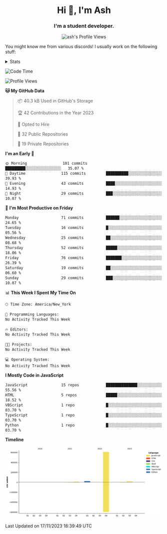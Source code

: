 <h1 align="center">Hi 👋, I'm Ash</h1>
<h3 align="center">I'm a student developer. </h3>
<p align="center"> <img src="https://komarev.com/ghpvc/?username=ash-development" alt="ash's Profile Views" /></p>
<p>You might know me from various discords!
I usually work on the following stuff: </p>

<!-- [htmljourney](https://github.com/ash-development/htmljourney/) - My project about learning the ins and outs of web development. Blogged by me on [DEV.to](https://dev.to/killua/series/10106).An aspiring developer -->

<details>
 <summary>Stats</summary><br>
<p>&nbsp;<a href="https://github.com/anuraghazra/github-readme-stats"><img align="center" src="https://github-readme-stats.vercel.app/api?username=ash-development&show_icons=true&count_private=true&theme=dracula" /></a></p>
<p>&nbsp;<a href="https://github.com/ryo-ma/github-profile-trophy"><img align="center" src="https://github-profile-trophy.vercel.app/?username=ash-development&theme=dracula&margin-w=15&margin-h=15&column=4" /></a></p>
</details>
 
<!--START_SECTION:waka-->
![Code Time](http://img.shields.io/badge/Code%20Time-7%20hrs%2048%20mins-blue)

![Profile Views](http://img.shields.io/badge/Profile%20Views-0-blue)

**🐱 My GitHub Data** 

> 📦 40.3 kB Used in GitHub's Storage 
 > 
> 🏆 42 Contributions in the Year 2023
 > 
> 💼 Opted to Hire
 > 
> 📜 32 Public Repositories 
 > 
> 🔑 19 Private Repositories 
 > 
**I'm an Early 🐤** 

```text
🌞 Morning                101 commits         █████████░░░░░░░░░░░░░░░░   35.07 % 
🌆 Daytime                115 commits         ██████████░░░░░░░░░░░░░░░   39.93 % 
🌃 Evening                43 commits          ████░░░░░░░░░░░░░░░░░░░░░   14.93 % 
🌙 Night                  29 commits          ███░░░░░░░░░░░░░░░░░░░░░░   10.07 % 
```
📅 **I'm Most Productive on Friday** 

```text
Monday                   71 commits          ██████░░░░░░░░░░░░░░░░░░░   24.65 % 
Tuesday                  16 commits          █░░░░░░░░░░░░░░░░░░░░░░░░   05.56 % 
Wednesday                25 commits          ██░░░░░░░░░░░░░░░░░░░░░░░   08.68 % 
Thursday                 52 commits          █████░░░░░░░░░░░░░░░░░░░░   18.06 % 
Friday                   76 commits          ███████░░░░░░░░░░░░░░░░░░   26.39 % 
Saturday                 19 commits          ██░░░░░░░░░░░░░░░░░░░░░░░   06.60 % 
Sunday                   29 commits          ███░░░░░░░░░░░░░░░░░░░░░░   10.07 % 
```


📊 **This Week I Spent My Time On** 

```text
🕑︎ Time Zone: America/New_York

💬 Programming Languages: 
No Activity Tracked This Week

🔥 Editors: 
No Activity Tracked This Week

🐱‍💻 Projects: 
No Activity Tracked This Week

💻 Operating System: 
No Activity Tracked This Week
```

**I Mostly Code in JavaScript** 

```text
JavaScript               15 repos            ██████████████░░░░░░░░░░░   55.56 % 
HTML                     5 repos             █████░░░░░░░░░░░░░░░░░░░░   18.52 % 
VBScript                 1 repo              █░░░░░░░░░░░░░░░░░░░░░░░░   03.70 % 
TypeScript               1 repo              █░░░░░░░░░░░░░░░░░░░░░░░░   03.70 % 
Python                   1 repo              █░░░░░░░░░░░░░░░░░░░░░░░░   03.70 % 
```



**Timeline**

![Lines of Code chart](https://raw.githubusercontent.com/ash-development/ash-development/main/assets/bar_graph.png)


 Last Updated on 17/11/2023 18:39:49 UTC
<!--END_SECTION:waka-->
</details>
